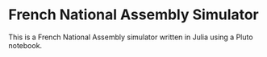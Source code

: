 # French National Assembly Simulator

This is a French National Assembly simulator written in Julia using a Pluto notebook.
